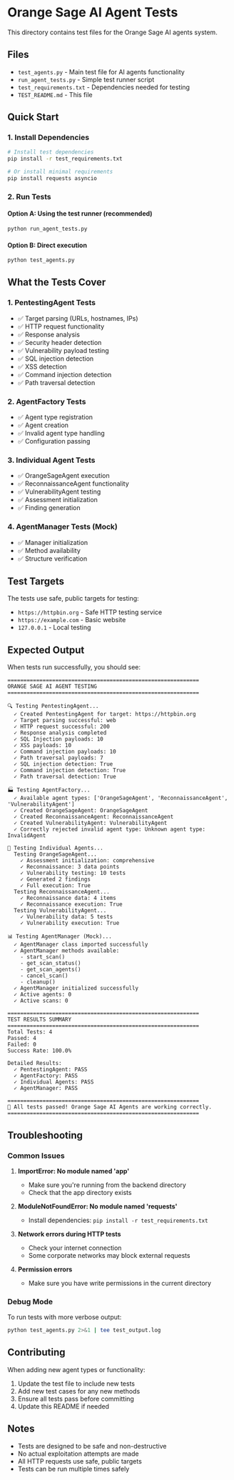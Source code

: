 # Orange Sage AI Agent Tests

This directory contains test files for the Orange Sage AI agents system.

## Files

- `test_agents.py` - Main test file for AI agents functionality
- `run_agent_tests.py` - Simple test runner script
- `test_requirements.txt` - Dependencies needed for testing
- `TEST_README.md` - This file

## Quick Start

### 1. Install Dependencies

```bash
# Install test dependencies
pip install -r test_requirements.txt

# Or install minimal requirements
pip install requests asyncio
```

### 2. Run Tests

#### Option A: Using the test runner (recommended)

```bash
python run_agent_tests.py
```

#### Option B: Direct execution

```bash
python test_agents.py
```

## What the Tests Cover

### 1. PentestingAgent Tests

- ✅ Target parsing (URLs, hostnames, IPs)
- ✅ HTTP request functionality
- ✅ Response analysis
- ✅ Security header detection
- ✅ Vulnerability payload testing
- ✅ SQL injection detection
- ✅ XSS detection
- ✅ Command injection detection
- ✅ Path traversal detection

### 2. AgentFactory Tests

- ✅ Agent type registration
- ✅ Agent creation
- ✅ Invalid agent type handling
- ✅ Configuration passing

### 3. Individual Agent Tests

- ✅ OrangeSageAgent execution
- ✅ ReconnaissanceAgent functionality
- ✅ VulnerabilityAgent testing
- ✅ Assessment initialization
- ✅ Finding generation

### 4. AgentManager Tests (Mock)

- ✅ Manager initialization
- ✅ Method availability
- ✅ Structure verification

## Test Targets

The tests use safe, public targets for testing:

- `https://httpbin.org` - Safe HTTP testing service
- `https://example.com` - Basic website
- `127.0.0.1` - Local testing

## Expected Output

When tests run successfully, you should see:

```
============================================================
ORANGE SAGE AI AGENT TESTING
============================================================

🔍 Testing PentestingAgent...
  ✓ Created PentestingAgent for target: https://httpbin.org
  ✓ Target parsing successful: web
  ✓ HTTP request successful: 200
  ✓ Response analysis completed
  ✓ SQL Injection payloads: 10
  ✓ XSS payloads: 10
  ✓ Command injection payloads: 10
  ✓ Path traversal payloads: 7
  ✓ SQL injection detection: True
  ✓ Command injection detection: True
  ✓ Path traversal detection: True

🏭 Testing AgentFactory...
  ✓ Available agent types: ['OrangeSageAgent', 'ReconnaissanceAgent', 'VulnerabilityAgent']
  ✓ Created OrangeSageAgent: OrangeSageAgent
  ✓ Created ReconnaissanceAgent: ReconnaissanceAgent
  ✓ Created VulnerabilityAgent: VulnerabilityAgent
  ✓ Correctly rejected invalid agent type: Unknown agent type: InvalidAgent

🤖 Testing Individual Agents...
  Testing OrangeSageAgent...
    ✓ Assessment initialization: comprehensive
    ✓ Reconnaissance: 3 data points
    ✓ Vulnerability testing: 10 tests
    ✓ Generated 2 findings
    ✓ Full execution: True
  Testing ReconnaissanceAgent...
    ✓ Reconnaissance data: 4 items
    ✓ Reconnaissance execution: True
  Testing VulnerabilityAgent...
    ✓ Vulnerability data: 5 tests
    ✓ Vulnerability execution: True

📊 Testing AgentManager (Mock)...
  ✓ AgentManager class imported successfully
  ✓ AgentManager methods available:
    - start_scan()
    - get_scan_status()
    - get_scan_agents()
    - cancel_scan()
    - cleanup()
  ✓ AgentManager initialized successfully
  ✓ Active agents: 0
  ✓ Active scans: 0

============================================================
TEST RESULTS SUMMARY
============================================================
Total Tests: 4
Passed: 4
Failed: 0
Success Rate: 100.0%

Detailed Results:
  ✓ PentestingAgent: PASS
  ✓ AgentFactory: PASS
  ✓ Individual Agents: PASS
  ✓ AgentManager: PASS

============================================================
🎉 All tests passed! Orange Sage AI Agents are working correctly.
============================================================
```

## Troubleshooting

### Common Issues

1. **ImportError: No module named 'app'**

   - Make sure you're running from the backend directory
   - Check that the app directory exists

2. **ModuleNotFoundError: No module named 'requests'**

   - Install dependencies: `pip install -r test_requirements.txt`

3. **Network errors during HTTP tests**

   - Check your internet connection
   - Some corporate networks may block external requests

4. **Permission errors**
   - Make sure you have write permissions in the current directory

### Debug Mode

To run tests with more verbose output:

```bash
python test_agents.py 2>&1 | tee test_output.log
```

## Contributing

When adding new agent types or functionality:

1. Update the test file to include new tests
2. Add new test cases for any new methods
3. Ensure all tests pass before committing
4. Update this README if needed

## Notes

- Tests are designed to be safe and non-destructive
- No actual exploitation attempts are made
- All HTTP requests use safe, public targets
- Tests can be run multiple times safely
